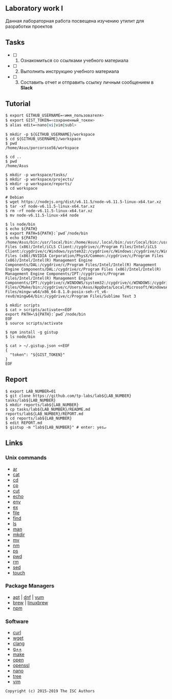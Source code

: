## Laboratory work I

Данная лабораторная работа посвещена изучению утилит для разработки проектов

## Tasks

- [ ] 1. Ознакомиться со ссылками учебного материала
- [ ] 2. Выполнить инструкцию учебного материала
- [ ] 3. Составить отчет и отправить ссылку личным сообщением в **Slack**

## Tutorial

```bash
$ export GITHUB_USERNAME=<имя_пользователя>
$ export GIST_TOKEN=<сохраненный_токен>
$ alias edit=<nano|vi|vim|subl>
```

```ShellSession
$ mkdir -p ${GITHUB_USERNAME}/workspace
$ cd ${GITHUB_USERNAME}/workspace
$ pwd
/home/Asus/porcorsso56/workspace

$ cd ..
$ pwd
/home/Asus

```

```ShellSession
$ mkdir -p workspace/tasks/
$ mkdir -p workspace/projects/
$ mkdir -p workspace/reports/
$ cd workspace
```

```ShellSession
# Debian
$ wget https://nodejs.org/dist/v6.11.5/node-v6.11.5-linux-x64.tar.xz
$ tar -xf node-v6.11.5-linux-x64.tar.xz
$ rm -rf node-v6.11.5-linux-x64.tar.xz
$ mv node-v6.11.5-linux-x64 node
```

```ShellSession
$ ls node/bin
$ echo ${PATH}
$ export PATH=${PATH}:`pwd`/node/bin
$ echo ${PATH}
/home/Asus/bin:/usr/local/bin:/home/Asus/.local/bin:/usr/local/bin:/usr/bin:/cygdrive/c/Program Files (x86)/Intel/iCLS Client:/cygdrive/c/Program Files/Intel/iCLS Client:/cygdrive/c/Windows/system32:/cygdrive/c/Windows:/cygdrive/c/Windows/System32/Wbem:/cygdrive/c/Windows/System32/WindowsPowerShell/v1.0:/cygdrive/c/Program Files (x86)/NVIDIA Corporation/PhysX/Common:/cygdrive/c/Program Files (x86)/Intel/Intel(R) Management Engine Components/DAL:/cygdrive/c/Program Files/Intel/Intel(R) Management Engine Components/DAL:/cygdrive/c/Program Files (x86)/Intel/Intel(R) Management Engine Components/IPT:/cygdrive/c/Program Files/Intel/Intel(R) Management Engine Components/IPT:/cygdrive/c/WINDOWS/system32:/cygdrive/c/WINDOWS:/cygdrive/c/WINDOWS/System32/Wbem:/cygdrive/c/WINDOWS/System32/WindowsPowerShell/v1.0:/cygdrive/c/WINDOWS/System32/OpenSSH:/cygdrive/c/Program Files/CMake/bin:/cygdrive/c/Users/Asus/AppData/Local/Microsoft/WindowsApps:/cygdrive/c/Users/Asus/.babun:/cygdrive/c/Users/Asus/AppData/Local/GitHubCLI/bin:/cygdrive/c/Program Files/mingw-w64/x86_64-8.1.0-posix-seh-rt_v6-rev0/mingw64/bin:/cygdrive/c/Program Files/Sublime Text 3

$ mkdir scripts
$ cat > scripts/activate<<EOF
export PATH=\${PATH}:`pwd`/node/bin
EOF
$ source scripts/activate
```

```ShellSession
$ npm install -g gistup
$ ls node/bin
```

```ShellSession
$ cat > ~/.gistup.json <<EOF
{
  "token": "${GIST_TOKEN}"
}
EOF
```

## Report

```ShellSession
$ export LAB_NUMBER=01
$ git clone https://github.com/tp-labs/lab${LAB_NUMBER} tasks/lab${LAB_NUMBER}
$ mkdir reports/lab${LAB_NUMBER}
$ cp tasks/lab${LAB_NUMBER}/README.md reports/lab${LAB_NUMBER}/REPORT.md
$ cd reports/lab${LAB_NUMBER}
$ edit REPORT.md
$ gistup -m "lab${LAB_NUMBER}" # enter: yes↵
```

## Links

### Unix commands

- [ar](https://en.wikipedia.org/wiki/Ar_(Unix))
- [cat](https://en.wikipedia.org/wiki/Cat_(Unix))
- [cd](https://en.wikipedia.org/wiki/Cd_(command))
- [cp](https://en.wikipedia.org/wiki/Cp_(Unix))
- [cut](https://en.wikipedia.org/wiki/Cut_(Unix))
- [echo](https://en.wikipedia.org/wiki/Echo_(command))
- [env](https://en.wikipedia.org/wiki/Env_(shell))
- [ex](https://en.wikipedia.org/wiki/Ex_(editor))
- [file](https://en.wikipedia.org/wiki/File_(command))
- [find](https://en.wikipedia.org/wiki/Find)
- [ls](https://en.wikipedia.org/wiki/Ls)
- [man](https://en.wikipedia.org/wiki/Man_page)
- [mkdir](https://en.wikipedia.org/wiki/Mkdir)
- [mv](https://en.wikipedia.org/wiki/Mv)
- [nm](https://en.wikipedia.org/wiki/Nm_(Unix))
- [ps](https://en.wikipedia.org/wiki/Ps_(Unix))
- [pwd](https://en.wikipedia.org/wiki/Pwd)
- [rm](https://en.wikipedia.org/wiki/Rm_(Unix))
- [sed](https://en.wikipedia.org/wiki/Sed)
- [touch](https://en.wikipedia.org/wiki/Touch_(Unix))

### Package Managers

- [apt](http://help.ubuntu.ru/wiki/apt) | [dnf](https://en.wikipedia.org/wiki/DNF_(software)) | [yum](https://fedoraproject.org/wiki/Yum/ru)
- [brew](https://brew.sh) | [linuxbrew](http://linuxbrew.sh)
- [npm](https://docs.npmjs.com)

### Software

- [curl](https://www.gitbook.com/book/bagder/everything-curl/details)
- [wget](https://www.gnu.org/software/wget/manual/wget.pdf)
- [clang](https://clang.llvm.org)
- [g++](https://gcc.gnu.org/onlinedocs/gcc-4.0.2/gcc/G_002b_002b-and-GCC.html)
- [make](https://en.wikipedia.org/wiki/Make_(software))
- [open](https://developer.apple.com/legacy/library/documentation/Darwin/Reference/ManPages/man1/open.1.html)
- [openssl](https://www.openssl.org)
- [nano](https://www.nano-editor.org)
- [tree](https://linux.die.net/man/1/tree)
- [vim](http://www.vim.org)

```
Copyright (c) 2015-2019 The ISC Authors
```
